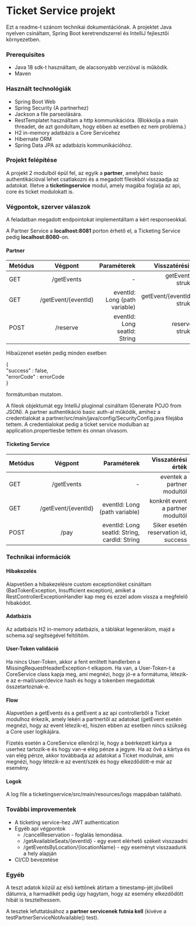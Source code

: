 # Ticket Service projekt

Ezt a readme-t szánom technikai dokumentációnak. A projektet Java nyelven csináltam, Spring Boot keretrendszerrel és IntelliJ fejlesztői környezetben. 

### Prerequisites

- Java 18 sdk-t használtam, de alacsonyabb verzióval is működik.
- Maven

### Használt technológiák

- Spring Boot Web
- Spring Security (A partnerhez)
- Jackson a file parseolására.
- RestTemplatet használtam a http kommunikációra. (Blokkolja a main threadet, de azt gondoltam, hogy ebben az esetben ez nem probléma.)
- H2 in-memory adatbázis a Core Servicehez
- Hibernate ORM
- Spring Data JPA az adatbázis kommunikációhoz.

### Projekt felépítése

A projekt 2 modulból épül fel, az egyik a **partner**, amelyhez basic authentikációval lehet csatlakozni és a megadott fileokból visszaadja az adatokat. Illetve a **ticketingservice** modul, amely magába foglalja az api, core és ticket modulokatt is.

### Végpontok, szerver válaszok

A feladatban megadott endpointokat implementáltam a kért responseokkal.

A Partner Service a **localhost:8081** porton érhető el, a Ticketing Service pedig **localhost:8080**-on.

#### Partner

| Metódus |       Végpont       |                   Paraméterek |                  Visszatérési érték |
|---------|:-------------------:|------------------------------:|------------------------------------:|
| GET     |     /getEvents      |                             - |          getEvents.json struktúrája |
| GET     | /getEvent/{eventId} | eventId: Long (path variable) | getEvent/{eventId}.json struktúrája |
| POST    |      /reserve       |   eventId: Long<br/>seatId: String |            reserve.json struktúrája |

Hibaüzenet esetén pedig minden esetben  

{<br/>
    "success" : false,<br/>
    "errorCode" : errorCode<br/>
}

formátumban mutatom.

A fileok objektumát egy IntelliJ pluginnal csináltam (Generate POJO from JSON). A partner authentikáció basic auth-al működik, amihez a credentialokat a partner/src/main/java/config/SecurityConfig.java filejába tettem. A credentialokat pedig a ticket service modulban az application.propertiesbe tettem és onnan olvasom.


#### Ticketing Service

| Metódus |       Végpont       |                                      Paraméterek |                   Visszatérési érték |
|---------|:-------------------:|-------------------------------------------------:|-------------------------------------:|
| GET     |     /getEvents      |                                                - |           eventek a partner modultól |
| GET     | /getEvent/{eventId} |                    eventId: Long (path variable) |     konkrét event a partner modultól |
| POST    |        /pay         | eventId: Long<br/>seatId: String, cardId: String | Siker esetén reservation id, success |


### Technikai információk

#### Hibakezelés
Alapvetően a hibakezelésre custom exceptionöket csináltam (BadTokenException, Insufficient exception), amiket a RestControllerExceptionHandler kap meg és ezzel adom vissza a megfelelő hibakódot.
#### Adatbázis
Az adatbázis H2 in-memory adatbázis, a táblákat legenerálom, majd a schema.sql segítségével feltöltöm.
#### User-Token validáció
Ha nincs User-Token, akkor a fent említett handlerben a MissingRequestHeaderException-t elkapom. Ha van, a User-Token-t a CoreService class kapja meg, ami megnézi, hogy jó-e a formátuma, létezik-e az e-mail/user/device hash és hogy a tokenben megadottak összetartoznak-e.
#### Flow
Alapvetően a getEvents és a getEvent a az api controllerből a Ticket modulhoz érkezik, amely lekéri a partnertől az adatokat (getEvent esetén megnézi, hogy az event létezik-e), hiszen ebben az esetben nincs szükség a Core user logikájára.

Fizetés esetén a CoreService ellenőrzi le, hogy a beérkezett kártya a userhez tartozik-e és hogy van-e elég pénze a jegyre. Ha az övé a kártya és van elég pénze, akkor továbbadja az adatokat a Ticket modulnak, ami megnézi, hogy létezik-e az event/szék és hogy elkezdődött-e már az esemény.
#### Logok
A log file a ticketingservice/src/main/resources/logs mappában található.

### További improvementek

- A ticketing service-hez JWT authentication
- Egyéb api végpontok
  - /cancelReservation - foglalás lemondása. 
  - /getAvailableSeats/{eventId} - egy event elérhető székeit visszaadni
  - /getEventsByLocation/{locationName} - egy eseményt visszaadunk a hely alapján
- CI/CD bevezetése

### Egyéb

A teszt adatok közül az első kettőnek átírtam a timestamp-jét jövőbeli dátumra, a harmadikét pedig úgy hagytam, hogy az esemény elkezdődött hibát is tesztelhessem.

A tesztek lefuttatásához a **partner servicenek futnia kell** (kivéve a testPartnerServiceNotAvailable() test).
